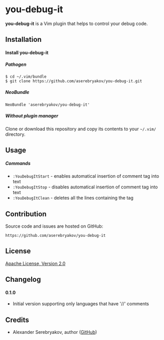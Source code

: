 you-debug-it
============

**you-debug-it** is a Vim plugin that helps to control your debug code.

Installation
------------

#### Install you-debug-it

##### Pathogen

    $ cd ~/.vim/bundle
    $ git clone https://github.com/aserebryakov/you-debug-it.git

##### NeoBundle

    NeoBundle 'aserebryakov/you-debug-it'

##### Without plugin manager

Clone or download this repository and copy its contents to your `~/.vim/`
directory.

Usage
-----

##### Commands

* `:YouDebugItStart`   - enables automatical insertion of comment tag into text
* `:YouDebugItStop`    - disables automatical insertion of comment tag into text
* `:YouDebugItClean`   - deletes all the lines containing the tag

Contribution
------------

Source code and issues are hosted on GitHub:

    https://github.com/aserebryakov/you-debug-it

License
-------

[Apache License, Version 2.0](http://www.apache.org/licenses/LICENSE-2.0)

Changelog
---------

#### 0.1.0

* Initial version supporting only languages that have '//' comments

Credits
-------

* Alexander Serebryakov, author ([GitHub](https://github.com/aserebryakov))
